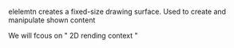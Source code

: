 <canvas> elelemtn creates a fixed-size drawing surface. Used to create and manipulate shown content

We will fcous on " 2D rending context "